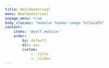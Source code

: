 ```yaml
---
title: Beeldmateriaal
menu: Beeldmateriaal
onpage_menu: true
body_classes: "modular header-image fullwidth"
content:
    items: '@self.modular'
    order:
        by: default
        dir: asc
        custom:
            - _title
            - _slides
---
```


